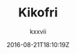 ---
title: "Kikofri "
github: https://github.com/kxxvii/Kikofri
demo: http://kxxvii.github.io/Kikofri
author: kxxvii

ssg:
  - Jekyll
cms:
  - No Cms
date: 2016-08-21T18:10:19Z
github_branch: master
description: "Kikofri, a Jekyll Theme, and a fork of Kiko."
stale: false
---